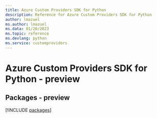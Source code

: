 ```yaml
---
title: Azure Custom Providers SDK for Python
description: Reference for Azure Custom Providers SDK for Python
author: lmazuel
ms.author: lmazuel
ms.data: 01/20/2023
ms.topic: reference
ms.devlang: python
ms.service: customproviders
---
```

# Azure Custom Providers SDK for Python - preview
## Packages - preview
[!INCLUDE [packages](custom-providers-index.md)]